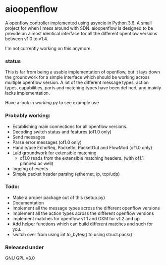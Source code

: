 # aioopenflow
A openflow controller implemented using asyncio in Python 3.6. A small project for when I mess 
around with SDN. aioopenflow is designed to be provide an almost identical interface for all 
the different openflow versions between v1.0 to v1.4.

I'm not currently working on this anymore.

### status
This is far from being a usable implementation of openflow, but it lays down the groundwork for 
a simple interface which should be working across multiple openflow version. A lot of the 
different message types, action types, capabilities, ports and matching types have been defined, 
and mainly lacks implementation.

Have a look in *working.py* to see example use

### Probably working:
* Establishing main connections for all openflow versions.
* Decoding switch status and features (of1.0 only)
* Send messages
* Parse error messages (of1.0 only)
* Handle/use EchoReq, PacketIn, PacketOut and FlowMod (of1.0 only)
* Laid groundwork for extensible matching
	* of1.0 reads from the extensible matching headers. (with of1.1 planned as well)
* logging of events
* Simple packet header parsing (ethernet, ip, tcp/udp)

### Todo:
* Make a proper package out of this (setup.py)
* Documentation
* Implement all the message types across the different openflow versions
* Implement all the action types across the different openflow versions
* implement matches for openflow v1.1 and OXM for v1.2 and up
* Add helper functions which can build different matches and such for you.
* switch over from using int.to_bytes() to using struct.pack()

### Released under
GNU GPL v3.0
